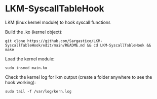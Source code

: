 # LKM-SyscallTableHook
LKM (linux kernel module) to hook syscall functions


Build the .ko (kernel object):
```
git clone https://github.com/Sargastico/LKM-SyscallTableHook/edit/main/README.md && cd LKM-SyscallTableHook && make
```

Load the kernel module:
```
sudo insmod main.ko
```

Check the kernel log for lkm output (create a folder anywhere to see the hook working):
```
sudo tail -f /var/log/kern.log
```

